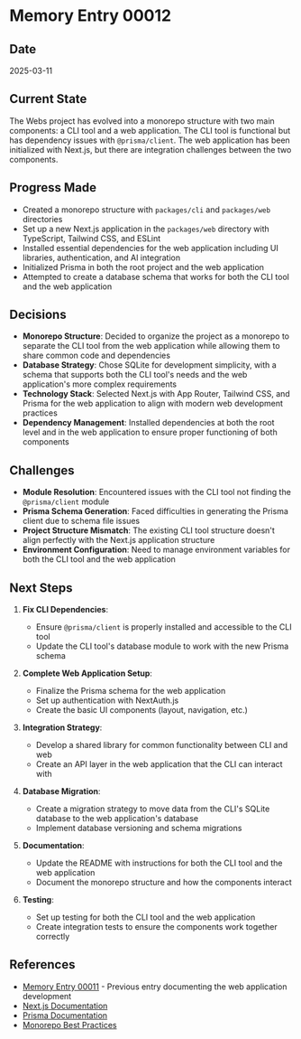 # Memory Entry 00012

## Date
2025-03-11

## Current State
The Webs project has evolved into a monorepo structure with two main components: a CLI tool and a web application. The CLI tool is functional but has dependency issues with `@prisma/client`. The web application has been initialized with Next.js, but there are integration challenges between the two components.

## Progress Made
- Created a monorepo structure with `packages/cli` and `packages/web` directories
- Set up a new Next.js application in the `packages/web` directory with TypeScript, Tailwind CSS, and ESLint
- Installed essential dependencies for the web application including UI libraries, authentication, and AI integration
- Initialized Prisma in both the root project and the web application
- Attempted to create a database schema that works for both the CLI tool and the web application

## Decisions
- **Monorepo Structure**: Decided to organize the project as a monorepo to separate the CLI tool from the web application while allowing them to share common code and dependencies
- **Database Strategy**: Chose SQLite for development simplicity, with a schema that supports both the CLI tool's needs and the web application's more complex requirements
- **Technology Stack**: Selected Next.js with App Router, Tailwind CSS, and Prisma for the web application to align with modern web development practices
- **Dependency Management**: Installed dependencies at both the root level and in the web application to ensure proper functioning of both components

## Challenges
- **Module Resolution**: Encountered issues with the CLI tool not finding the `@prisma/client` module
- **Prisma Schema Generation**: Faced difficulties in generating the Prisma client due to schema file issues
- **Project Structure Mismatch**: The existing CLI tool structure doesn't align perfectly with the Next.js application structure
- **Environment Configuration**: Need to manage environment variables for both the CLI tool and the web application

## Next Steps
1. **Fix CLI Dependencies**:
   - Ensure `@prisma/client` is properly installed and accessible to the CLI tool
   - Update the CLI tool's database module to work with the new Prisma schema

2. **Complete Web Application Setup**:
   - Finalize the Prisma schema for the web application
   - Set up authentication with NextAuth.js
   - Create the basic UI components (layout, navigation, etc.)

3. **Integration Strategy**:
   - Develop a shared library for common functionality between CLI and web
   - Create an API layer in the web application that the CLI can interact with

4. **Database Migration**:
   - Create a migration strategy to move data from the CLI's SQLite database to the web application's database
   - Implement database versioning and schema migrations

5. **Documentation**:
   - Update the README with instructions for both the CLI tool and the web application
   - Document the monorepo structure and how the components interact

6. **Testing**:
   - Set up testing for both the CLI tool and the web application
   - Create integration tests to ensure the components work together correctly

## References
- [Memory Entry 00011](docs/memory/bank/00011.md) - Previous entry documenting the web application development
- [Next.js Documentation](https://nextjs.org/docs)
- [Prisma Documentation](https://www.prisma.io/docs)
- [Monorepo Best Practices](https://monorepo.tools/) 